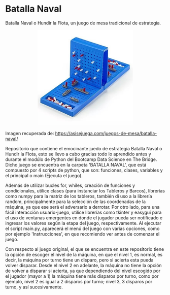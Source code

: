 # Batalla Naval
Batalla Naval o Hundir la Flota, un juego de mesa tradicional de estrategia.

<p align="center">
<img src="IMAGES/batalla-naval.jpg" widht="300" height="300">

Imagen recuperada de: https://asisejuega.com/juegos-de-mesa/batalla-naval/

Repositorio que contiene el emocinante juedo de estrategia Batalla Naval o Hundir la Flota, esto se llevo a cabo gracias todo lo aprendido antes y durante el modúlo de Python del Bootcamp Data Science en The Bridge. Dicho juego se encuentra en la carpeta 'BATALLA NAVAL', que está compuesto por 4 scripts de python, que son: funciones, clases, variables y el principal o main (Ejecuta el juego).

Además de utilizar bucles for, whiles, creación de funciones y condicionales, utilice clases (para instanciar los Tableros y Barcos), librerías como numpy para la matriz de los tableros, también di uso a la librería random, principalmente para la selección de las coordenadas de la máquina, ya que ese será el adversario a derrotar. Por otro lado, para una fácil interacción usuario-juego, utilice librerías como tkinter y easygui para el uso de ventanas emergentes en donde el jugador pueda ser notificado e ingresar los valores según la etapa del juego, respectivamente. Al ejecutar el script main.py, aparecerá el menú del juego con varias opciones, como por ejemplo 'Instrucciones', en que recomiendo ver antes de comenzar el juego.

Con respecto al juego original, el que se encuentra en este repositorio tiene la opción de escoger el nivel de la máquina, en que el nivel 1, es normal, es decir, la máquina por turno tiene un disparo, pero si acierta esta pueda volver disparar. Desde el nivel 2 en adelante, la máquina no tiene la opción de volver a disparar si acierta, ya que dependiendo del nivel escogido por el jugador (mayor a 1) la máquina tiene más disparos por turno, como por ejemplo, nivel 2 es igual a 2 disparos por turno; nivel 3, 3 disparos por turno, y así sucesivamente.

